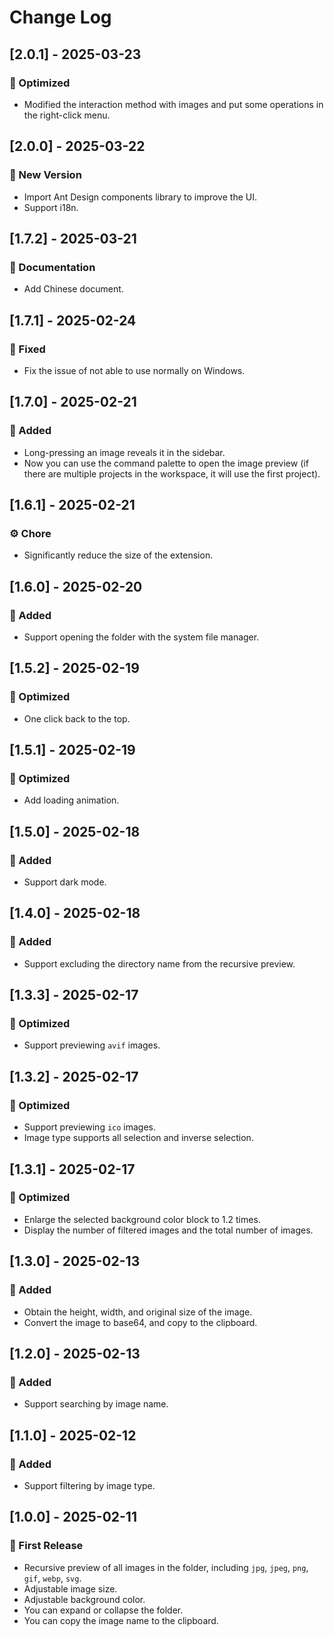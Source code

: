 # Change Log

## [2.0.1] - 2025-03-23

### 🌊 Optimized

- Modified the interaction method with images and put some operations in the right-click menu.

## [2.0.0] - 2025-03-22

### 🎉 New Version

- Import Ant Design components library to improve the UI.
- Support i18n.

## [1.7.2] - 2025-03-21

### 📖 Documentation

- Add Chinese document.

## [1.7.1] - 2025-02-24

### 🔧 Fixed

- Fix the issue of not able to use normally on Windows.

## [1.7.0] - 2025-02-21

### 🚀 Added

- Long-pressing an image reveals it in the sidebar.
- Now you can use the command palette to open the image preview (if there are multiple projects in the workspace, it will use the first project).

## [1.6.1] - 2025-02-21

### ⚙️ Chore

- Significantly reduce the size of the extension.

## [1.6.0] - 2025-02-20

### 🚀 Added

- Support opening the folder with the system file manager.

## [1.5.2] - 2025-02-19

### 🌊 Optimized

- One click back to the top.

## [1.5.1] - 2025-02-19

### 🌊 Optimized

- Add loading animation.

## [1.5.0] - 2025-02-18

### 🚀 Added

- Support dark mode.

## [1.4.0] - 2025-02-18

### 🚀 Added

- Support excluding the directory name from the recursive preview.

## [1.3.3] - 2025-02-17

### 🌊 Optimized

- Support previewing `avif` images.

## [1.3.2] - 2025-02-17

### 🌊 Optimized

- Support previewing `ico` images.
- Image type supports all selection and inverse selection.

## [1.3.1] - 2025-02-17

### 🌊 Optimized

- Enlarge the selected background color block to 1.2 times.
- Display the number of filtered images and the total number of images.

## [1.3.0] - 2025-02-13

### 🚀 Added

- Obtain the height, width, and original size of the image.
- Convert the image to base64, and copy to the clipboard.

## [1.2.0] - 2025-02-13

### 🚀 Added

- Support searching by image name.

## [1.1.0] - 2025-02-12

### 🚀 Added

- Support filtering by image type.

## [1.0.0] - 2025-02-11

### 🎉 First Release

- Recursive preview of all images in the folder, including `jpg`, `jpeg`, `png`, `gif`, `webp`, `svg`.
- Adjustable image size.
- Adjustable background color.
- You can expand or collapse the folder.
- You can copy the image name to the clipboard.
